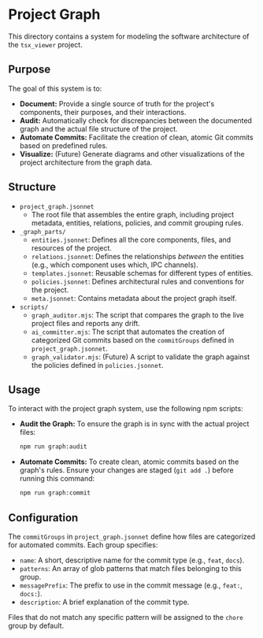# Project Graph

This directory contains a system for modeling the software architecture of the `tsx_viewer` project.

## Purpose

The goal of this system is to:

*   **Document:** Provide a single source of truth for the project's components, their purposes, and their interactions.
*   **Audit:** Automatically check for discrepancies between the documented graph and the actual file structure of the project.
*   **Automate Commits:** Facilitate the creation of clean, atomic Git commits based on predefined rules.
*   **Visualize:** (Future) Generate diagrams and other visualizations of the project architecture from the graph data.

## Structure

*   `project_graph.jsonnet`
    *   The root file that assembles the entire graph, including project metadata, entities, relations, policies, and commit grouping rules.
*   `_graph_parts/`
    *   `entities.jsonnet`: Defines all the core components, files, and resources of the project.
    *   `relations.jsonnet`: Defines the relationships *between* the entities (e.g., which component uses which, IPC channels).
    *   `templates.jsonnet`: Reusable schemas for different types of entities.
    *   `policies.jsonnet`: Defines architectural rules and conventions for the project.
    *   `meta.jsonnet`: Contains metadata about the project graph itself.
*   `scripts/`
    *   `graph_auditor.mjs`: The script that compares the graph to the live project files and reports any drift.
    *   `ai_committer.mjs`: The script that automates the creation of categorized Git commits based on the `commitGroups` defined in `project_graph.jsonnet`.
    *   `graph_validator.mjs`: (Future) A script to validate the graph against the policies defined in `policies.jsonnet`.

## Usage

To interact with the project graph system, use the following npm scripts:

*   **Audit the Graph:** To ensure the graph is in sync with the actual project files:
    ```bash
    npm run graph:audit
    ```

*   **Automate Commits:** To create clean, atomic commits based on the graph's rules. Ensure your changes are staged (`git add .`) before running this command:
    ```bash
    npm run graph:commit
    ```

## Configuration

The `commitGroups` in `project_graph.jsonnet` define how files are categorized for automated commits. Each group specifies:
*   `name`: A short, descriptive name for the commit type (e.g., `feat`, `docs`).
*   `patterns`: An array of glob patterns that match files belonging to this group.
*   `messagePrefix`: The prefix to use in the commit message (e.g., `feat:`, `docs:`).
*   `description`: A brief explanation of the commit type.

Files that do not match any specific pattern will be assigned to the `chore` group by default.